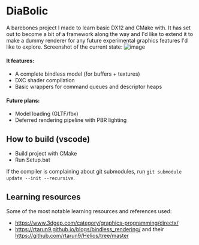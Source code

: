# DiaBolic

A barebones project I made to learn basic DX12 and CMake with. It has set out to become a bit of a framework along the way and I'd like to extend it to make a dummy renderer for any future experimental graphics features I'd like to explore.
Screenshot of the current state:
![image](https://github.com/user-attachments/assets/2db4957a-383d-4ab9-b6d1-f0192cf01e3e)


#### It features:
- A complete bindless model (for buffers + textures)
- DXC shader compilation
- Basic wrappers for command queues and descriptor heaps

#### Future plans:
- Model loading (GLTF/fbx)
- Deferred rendering pipeline with PBR lighting

## How to build (vscode)

- Build project with CMake
- Run Setup.bat

If the compiler is complaining about git submodules, run
`git submodule update --init --recursive`.

## Learning resources
Some of the most notable learning resources and references used:
- https://www.3dgep.com/category/graphics-programming/directx/
- https://rtarun9.github.io/blogs/bindless_rendering/ and their https://github.com/rtarun9/Helios/tree/master
